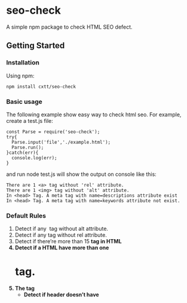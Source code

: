 # seo-check

A simple npm package to check HTML SEO defect.

## Getting Started

### Installation

Using npm:

```
npm install cxtt/seo-check
```

### Basic usage
The following example show easy way to check html seo.
For example, create a test.js file:
```
const Parse = require('seo-check');  
try{
  Parse.input('file','./example.html');
  Parse.run();
}catch(err){ 
  console.log(err);
}

```
and run node test.js will show the output on console like this:
```
There are 1 <a> tag without 'rel' attribute.
There are 1 <img> tag without 'alt' attribute.
In <head> Tag. A meta tag with name=descriptions attribute exist
In <head> Tag. A meta tag with name=keywords attribute not exist.
```

### Default Rules

1. Detect if any <img /> tag without alt attribute.
2. Detect if any <a /> tag without rel attribute.
3. Detect if there’re more than 15 <strong> tag in HTML
4. Detect if a HTML have more than one <H1> tag.
5. The <head> tag
   - Detect if header doesn’t have <title> tag
   - Detect if header doesn’t have <meta name=“descriptions” ... /> tag
   - Detect if header doesn’t have <meta name=“keywords” ... /> tag

## Input/Output
You can also set the input and output type.
The input can be:
1. file
2. stream

The output can be:
1. console (default)
2. file
3. writable stream
```
const Parse = require('seo-check');  
try{
  Parse.input('stream');
  Parse.output('file','your output file destination');
  // or Parse.output('stream');
  Parse.run();
}catch(err){ 
  console.log(err);
}
```

## Set custom rules
You can also set custom rules or overwrite the default rule easily
```
const Parse = require('seo-check');  
try{
  // set new rule to check if a HTML have more than two <H2> tag.
  Parse.tag('h2').setRule({'more-han': 2});
  
  // overwrite default rule to check if a HTML have more than three <H2> tag.
  Parse.tag('h1').setRule({'more-han': 3});
  Parse.input('file','./example.html');
  
  // excute
  Parse.run();
}catch(err){ 
  console.log(err);
}
```

## Select which Tag would be check
Maybe you don't want to check all of the rules? Tell you a good news.
Now you can decide which tag will be checked by the following set.

```
try{
  Parse.tag('h2').setRule({'more-han': 2});
  Parse.tag('h1').setRule({'more-han': 3});
  Parse.input('file','./example.html');
  Parse.setEnable(['h1', 'img']); // That will only check h1, omg tags.
  Parse.setDisable(['a', 'head']) // That will exclude these two tags
  Parse.run();
}catch(err){ 
  console.log(err);
}
```
It is recommended to use only one of the functions between setEnable/setDisable.



## License

MIT


